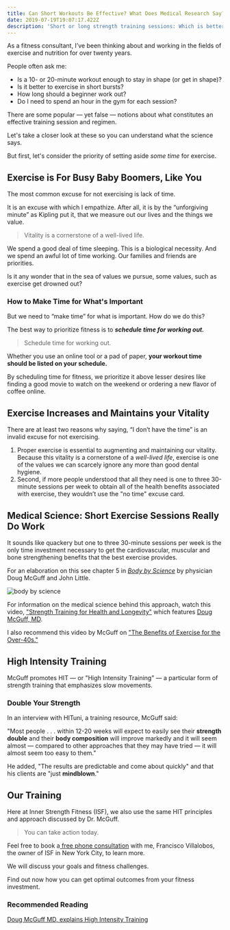 ```yaml
---
title: Can Short Workouts Be Effective? What Does Medical Research Say?
date: 2019-07-19T19:07:17.422Z
description: 'Short or long strength training sessions: Which is better?'
---
```

As a fitness consultant, I’ve been thinking about and working in the fields of exercise and nutrition for over twenty years. 

People often ask me: 

* Is a 10- or 20-minute workout enough to stay in shape (or get in shape)?
* Is it better to exercise in short bursts? 
* How long should a beginner work out?
* Do I need to spend an hour in the gym for each session?

There are some popular — yet false — notions about what constitutes an effective training session and regimen. 

Let's take a closer look at these so you can understand what the science says. 

But first, let's consider the priority of setting aside _some time_ for exercise.

## Exercise is For Busy Baby Boomers, Like You

The most common excuse for not exercising is lack of time. 

It is an excuse with which I empathize. After all, it is by the “unforgiving minute” as Kipling put it, that we measure out our lives and the things we value. 

> Vitality is a cornerstone of a well-lived life.

We spend a good deal of time sleeping. This is a biological necessity. And we spend an awful lot of time working. Our families and friends are priorities.

Is it any wonder that in the sea of values we pursue, some values, such as exercise get drowned out?

### How to Make Time for What's Important

But we need to “make time” for what is important. How do we do this? 

The best way to prioritize fitness is to **_schedule time for working out._**

> Schedule time for working out.

Whether you use an online tool or a pad of paper, **your workout time should be listed on your schedule.** 

By scheduling time for fitness, we prioritize it above lesser desires like finding a good movie to watch on the weekend or ordering a new flavor of coffee online.

## Exercise Increases and Maintains your Vitality

There are at least two reasons why saying, “I don’t have the time” is an invalid excuse for not exercising. 

1. Proper exercise is essential to augmenting and maintaining our vitality. Because this vitality is a cornerstone of a _well-lived life_, exercise is one of the values we can scarcely ignore any more than good dental hygiene.
2. Second, if more people understood that all they need is one to three 30-minute sessions per week to obtain all of the health benefits associated with exercise, they wouldn’t use the "no time" excuse card. 

## Medical Science: Short Exercise Sessions Really Do Work

It sounds like quackery but one to three 30-minute sessions per week is the only time investment necessary to get the cardiovascular, muscular and bone strengthening benefits that the best exercise provides. 

For an elaboration on this see chapter 5 in <a href="https://www.amazon.com/Body-Science-Research-Program-Results-ebook/dp/B001NLL38S/" target="blank"><em>Body by Science</em></a> by physician Doug McGuff and John Little. 

![body by science](/img/body-by-science.png "body by science")

For information on the medical science behind this approach, watch this video, <a href="https://www.youtube.com/watch?time_continue=12&v=jeFdYy815pQ" target="blank">"Strength Training for Health and Longevity"</a> which features <a href="http://www.drmcguff.com/" target="blank">Doug McGuff, MD</a>.

I also recommend this video by McGuff on <a href="https://www.youtube.com/watch?v=-tn77ntM5sc" target="blank">"The Benefits of Exercise for the Over-40s."</a>

## High Intensity Training

McGuff promotes HIT — or "High Intensity Training" — a particular form of strength training that emphasizes slow movements. 

### Double Your Strength

In an interview with HITuni, a training resource, McGuff said: 

"Most people . . . within 12-20 weeks will expect to easily see their **strength double** and their **body composition** will improve markedly and it will seem almost — compared to other approaches that they may have tried — it will almost seem too easy to them."

He added, "The results are predictable and come about quickly" and that his clients are "just **mindblown**."

## Our Training

Here at Inner Strength Fitness (ISF), we also use the same HIT principles and approach discussed by Dr. McGuff. 

> You can take action today.

Feel free to book a[ free phone consultation](https://calendly.com/isfny/15min?back=1) with me, Francisco Villalobos, the owner of ISF in New York City, to learn more.

We will discuss your goals and fitness challenges. 

Find out now how you can get optimal outcomes from your fitness investment.

### Recommended Reading

<a href="https://www.hituni.com/interviews/doug-mc-guff/#.XTSxrJNKi9Y" target="blank">Doug McGuff MD, explains High Intensity Training</a>
